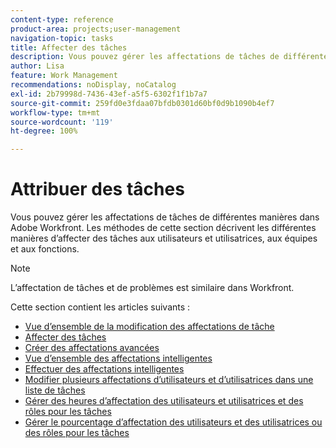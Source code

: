 ```yaml
---
content-type: reference
product-area: projects;user-management
navigation-topic: tasks
title: Affecter des tâches
description: Vous pouvez gérer les affectations de tâches de différentes manières dans Adobe Workfront. Les méthodes de cette section décrivent les différentes manières d’affecter des tâches aux utilisateurs et utilisatrices, aux équipes et aux fonctions.
author: Lisa
feature: Work Management
recommendations: noDisplay, noCatalog
exl-id: 2b79998d-7436-43ef-a5f5-6302f1f1b7a7
source-git-commit: 259fd0e3fdaa07bfdb0301d60bf0d9b1090b4ef7
workflow-type: tm+mt
source-wordcount: '119'
ht-degree: 100%

---
```


# Attribuer des tâches

Vous pouvez gérer les affectations de tâches de différentes manières dans Adobe Workfront. Les méthodes de cette section décrivent les différentes manières d’affecter des tâches aux utilisateurs et utilisatrices, aux équipes et aux fonctions.

>[!NOTE]
>
>L’affectation de tâches et de problèmes est similaire dans Workfront.

Cette section contient les articles suivants :

* [Vue d’ensemble de la modification des affectations de tâche](../../../manage-work/tasks/assign-tasks/modify-task-assignments-overview.md)
* [Affecter des tâches](../../../manage-work/tasks/assign-tasks/assign-tasks.md)
* [Créer des affectations avancées](../../../manage-work/tasks/assign-tasks/create-advanced-assignments.md)
* [Vue d’ensemble des affectations intelligentes](../../../manage-work/tasks/assign-tasks/smart-assignments.md)
* [Effectuer des affectations intelligentes](../../../manage-work/tasks/assign-tasks/make-smart-assignments.md)
* [Modifier plusieurs affectations d’utilisateurs et d’utilisatrices dans une liste de tâches](../../../manage-work/tasks/assign-tasks/modify-multiple-assignments-in-task-list.md)
* [Gérer des heures d’affectation des utilisateurs et utilisatrices et des rôles pour les tâches](../../../manage-work/tasks/assign-tasks/manage-allocation-hours-on-tasks.md)
* [Gérer le pourcentage d’affectation des utilisateurs et des utilisatrices ou des rôles pour les tâches](../../../manage-work/tasks/assign-tasks/manage-allocation-percentage-on-tasks.md)
